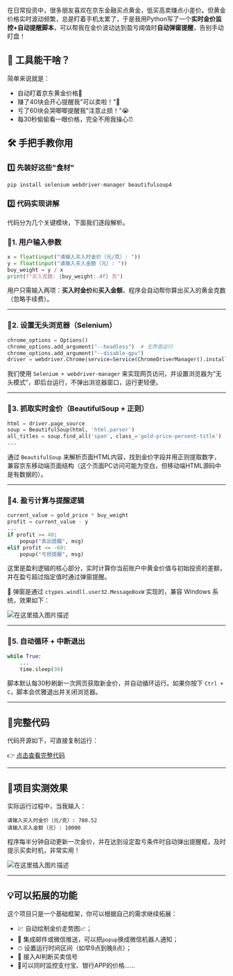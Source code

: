 在日常投资中，很多朋友喜欢在京东金融买点黄金，低买高卖赚点小差价。但黄金价格实时波动频繁，总是盯着手机太累了，于是我用Python写了一个**实时金价监控+自动提醒脚本**，可以帮我在金价波动达到盈亏阈值时**自动弹窗提醒**，告别手动盯盘！


## 🌟 工具能干啥？

简单来说就是：
- 自动盯着京东黄金价格👀
- 赚了40块会开心提醒我"可以卖啦！"🎉
- 亏了60块会哭唧唧提醒我"注意止损！"😭
- 每30秒偷偷看一眼价格，完全不用我操心⏰

## 🛠️ 手把手教你用

### 1️⃣ 先装好这些"食材"
```bash
pip install selenium webdriver-manager beautifulsoup4
```

### 2️⃣ 代码实现讲解


代码分为几个关键模块，下面我们逐段解析。

### 📌1. 用户输入参数

```python
x = float(input("请输入买入时金价（元/克）: "))
y = float(input("请输入买入金额（元）: "))
buy_weight = y / x
print(f"买入克数: {buy_weight:.4f} 克")
```

用户只需输入两项：**买入时金价**和**买入金额**，程序会自动帮你算出买入的黄金克数（忽略手续费）。

---

### 📌2. 设置无头浏览器（Selenium）

```python
chrome_options = Options()
chrome_options.add_argument("--headless")  # 无界面运行
chrome_options.add_argument("--disable-gpu")
driver = webdriver.Chrome(service=Service(ChromeDriverManager().install()), options=chrome_options)
```

我们使用 `Selenium + webdriver-manager` 来实现网页访问，并设置浏览器为“无头模式”，即后台运行，不弹出浏览器窗口，运行更轻便。

---

### 📌3. 抓取实时金价（BeautifulSoup + 正则）

```python
html = driver.page_source
soup = BeautifulSoup(html, 'html.parser')
all_titles = soup.find_all('span', class_='gold-price-persent-title')
...
```

通过 `BeautifulSoup` 来解析页面HTML内容，找到金价字段并用正则提取数字，兼容京东移动端页面结构（这个页面PC访问可能为空白，但移动端HTML源码中是有数据的）。

---

### 📌4. 盈亏计算与提醒逻辑

```python
current_value = gold_price * buy_weight
profit = current_value - y
...
if profit >= 40:
    popup("卖出提醒", msg)
elif profit <= -60:
    popup("亏损提醒", msg)
```

这里是盈利逻辑的核心部分，实时计算你当前账户中黄金价值与初始投资的差额，并在盈亏超过指定值时通过弹窗提醒。

📢 弹窗是通过 `ctypes.windll.user32.MessageBoxW` 实现的，兼容 Windows 系统，效果如下：



![在这里插入图片描述](https://i-blog.csdnimg.cn/direct/a494a470335f46cb89354d294fa27ef8.png)


---

### 📌5. 自动循环 + 中断退出

```python
while True:
    ...
    time.sleep(30)
```

脚本默认每30秒刷新一次网页获取新金价，并自动循环运行。如果你按下 `Ctrl + C`，脚本会优雅退出并关闭浏览器。

---

## 🔧完整代码

代码开源如下，可直接复制运行：

👉 [点击查看完整代码](https://github.com/wanghao221/gold-price-alert/)


---

## 🎯项目实测效果

实际运行过程中，当我输入：

```
请输入买入时金价（元/克）: 780.52
请输入买入金额（元）: 10000
```

程序每半分钟自动更新一次金价，并在达到设定盈亏条件时自动弹出提醒框，及时提示买卖时机，非常实用！

![在这里插入图片描述](https://i-blog.csdnimg.cn/direct/8657cecaf66a4e9c944c9a16c3649d20.png)

---

## 💡可以拓展的功能

这个项目只是一个基础框架，你可以根据自己的需求继续拓展：

* 💹 自动绘制金价走势图📈；
* 📧 集成邮件或微信推送，可以把`popup`换成微信机器人通知；
* ⏱ 设置运行时间区间（如早9点到晚8点）；
* 🤖 接入AI判断买卖信号
* 🌟可以同时监控支付宝、银行APP的价格……
